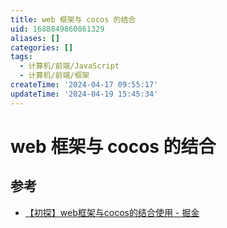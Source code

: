 ```yaml
---
title: web 框架与 cocos 的结合
uid: 1688849860861329
aliases: []
categories: []
tags:
  - 计算机/前端/JavaScript
  - 计算机/前端/框架
createTime: '2024-04-17 09:55:17'
updateTime: '2024-04-19 15:45:34'
---
```


# web 框架与 cocos 的结合

## 参考

- [【初探】web框架与cocos的结合使用 - 掘金](https://juejin.cn/post/6949044814008549389)
